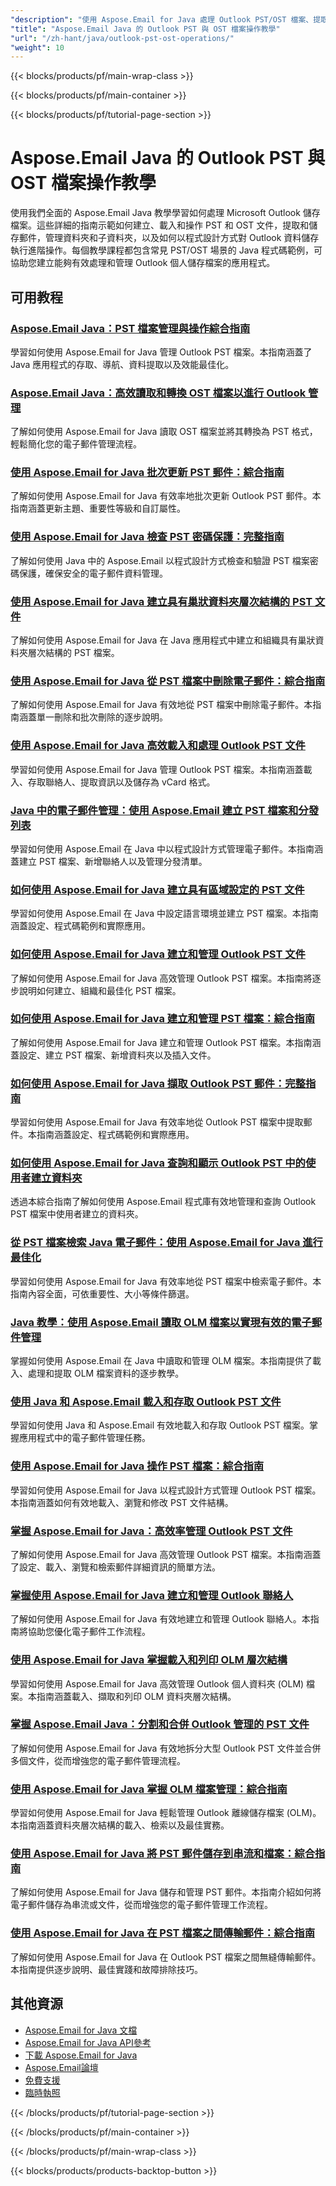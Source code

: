 ```yaml
---
"description": "使用 Aspose.Email for Java 處理 Outlook PST/OST 檔案、提取訊息和管理個人資料夾的逐步教學。"
"title": "Aspose.Email Java 的 Outlook PST 與 OST 檔案操作教學"
"url": "/zh-hant/java/outlook-pst-ost-operations/"
"weight": 10
---
```


{{< blocks/products/pf/main-wrap-class >}}

{{< blocks/products/pf/main-container >}}

{{< blocks/products/pf/tutorial-page-section >}}
# Aspose.Email Java 的 Outlook PST 與 OST 檔案操作教學

使用我們全面的 Aspose.Email Java 教學學習如何處理 Microsoft Outlook 儲存檔案。這些詳細的指南示範如何建立、載入和操作 PST 和 OST 文件，提取和儲存郵件，管理資料夾和子資料夾，以及如何以程式設計方式對 Outlook 資料儲存執行進階操作。每個教學課程都包含常見 PST/OST 場景的 Java 程式碼範例，可協助您建立能夠有效處理和管理 Outlook 個人儲存檔案的應用程式。

## 可用教程

### [Aspose.Email Java：PST 檔案管理與操作綜合指南](./aspose-email-java-pst-file-management/)
學習如何使用 Aspose.Email for Java 管理 Outlook PST 檔案。本指南涵蓋了 Java 應用程式的存取、導航、資料提取以及效能最佳化。

### [Aspose.Email Java：高效讀取和轉換 OST 檔案以進行 Outlook 管理](./aspose-email-java-read-convert-ost-files/)
了解如何使用 Aspose.Email for Java 讀取 OST 檔案並將其轉換為 PST 格式，輕鬆簡化您的電子郵件管理流程。

### [使用 Aspose.Email for Java 批次更新 PST 郵件：綜合指南](./aspose-email-java-bulk-update-pst-messages/)
了解如何使用 Aspose.Email for Java 有效率地批次更新 Outlook PST 郵件。本指南涵蓋更新主題、重要性等級和自訂屬性。

### [使用 Aspose.Email for Java 檢查 PST 密碼保護：完整指南](./check-pst-password-protection-aspose-email-java/)
了解如何使用 Java 中的 Aspose.Email 以程式設計方式檢查和驗證 PST 檔案密碼保護，確保安全的電子郵件資料管理。

### [使用 Aspose.Email for Java 建立具有巢狀資料夾層次結構的 PST 文件](./aspose-email-java-create-pst-folders-hierarchy/)
了解如何使用 Aspose.Email for Java 在 Java 應用程式中建立和組織具有巢狀資料夾層次結構的 PST 檔案。

### [使用 Aspose.Email for Java 從 PST 檔案中刪除電子郵件：綜合指南](./delete-emails-pst-aspose-java/)
了解如何使用 Aspose.Email for Java 有效地從 PST 檔案中刪除電子郵件。本指南涵蓋單一刪除和批次刪除的逐步說明。

### [使用 Aspose.Email for Java 高效載入和處理 Outlook PST 文件](./aspose-email-java-outlook-pst-processing/)
學習如何使用 Aspose.Email for Java 管理 Outlook PST 檔案。本指南涵蓋載入、存取聯絡人、提取資訊以及儲存為 vCard 格式。

### [Java 中的電子郵件管理：使用 Aspose.Email 建立 PST 檔案和分發列表](./email-management-java-aspose-pst-lists/)
學習如何使用 Aspose.Email 在 Java 中以程式設計方式管理電子郵件。本指南涵蓋建立 PST 檔案、新增聯絡人以及管理分發清單。

### [如何使用 Aspose.Email for Java 建立具有區域設定的 PST 文件](./aspose-email-java-set-locale-create-pst-files/)
學習如何使用 Aspose.Email 在 Java 中設定語言環境並建立 PST 檔案。本指南涵蓋設定、程式碼範例和實際應用。

### [如何使用 Aspose.Email for Java 建立和管理 Outlook PST 文件](./aspose-email-java-manage-pst-files/)
了解如何使用 Aspose.Email for Java 高效管理 Outlook PST 檔案。本指南將逐步說明如何建立、組織和最佳化 PST 檔案。

### [如何使用 Aspose.Email for Java 建立和管理 PST 檔案：綜合指南](./aspose-email-java-pst-management/)
了解如何使用 Aspose.Email for Java 建立和管理 Outlook PST 檔案。本指南涵蓋設定、建立 PST 檔案、新增資料夾以及插入文件。

### [如何使用 Aspose.Email for Java 擷取 Outlook PST 郵件：完整指南](./extract-outlook-pst-messages-aspose-email-java/)
學習如何使用 Aspose.Email for Java 有效率地從 Outlook PST 檔案中提取郵件。本指南涵蓋設定、程式碼範例和實際應用。

### [如何使用 Aspose.Email for Java 查詢和顯示 Outlook PST 中的使用者建立資料夾](./query-display-folders-outlook-pst-aspose-email-java/)
透過本綜合指南了解如何使用 Aspose.Email 程式庫有效地管理和查詢 Outlook PST 檔案中使用者建立的資料夾。

### [從 PST 檔案檢索 Java 電子郵件：使用 Aspose.Email for Java 進行最佳化](./optimize-java-email-retrieval-pst-aspose/)
學習如何使用 Aspose.Email for Java 有效率地從 PST 檔案中檢索電子郵件。本指南內容全面，可依重要性、大小等條件篩選。

### [Java 教學：使用 Aspose.Email 讀取 OLM 檔案以實現有效的電子郵件管理](./java-read-olm-files-aspose-email-guide/)
掌握如何使用 Aspose.Email 在 Java 中讀取和管理 OLM 檔案。本指南提供了載入、處理和提取 OLM 檔案資料的逐步教學。

### [使用 Java 和 Aspose.Email 載入和存取 Outlook PST 文件](./email-management-java-load-access-pst-files/)
學習如何使用 Java 和 Aspose.Email 有效地載入和存取 Outlook PST 檔案。掌握應用程式中的電子郵件管理任務。

### [使用 Aspose.Email for Java 操作 PST 檔案：綜合指南](./manipulate-pst-files-aspose-email-java/)
學習如何使用 Aspose.Email for Java 以程式設計方式管理 Outlook PST 檔案。本指南涵蓋如何有效地載入、瀏覽和修改 PST 文件結構。

### [掌握 Aspose.Email for Java：高效率管理 Outlook PST 文件](./aspose-email-java-manage-outlook-pst-files/)
了解如何使用 Aspose.Email for Java 高效管理 Outlook PST 檔案。本指南涵蓋了設定、載入、瀏覽和檢索郵件詳細資訊的簡單方法。

### [掌握使用 Aspose.Email for Java 建立和管理 Outlook 聯絡人](./outlook-contacts-aspose-email-java/)
了解如何使用 Aspose.Email for Java 有效地建立和管理 Outlook 聯絡人。本指南將協助您優化電子郵件工作流程。

### [使用 Aspose.Email for Java 掌握載入和列印 OLM 層次結構](./load-print-olm-hierarchy-aspose-email-java/)
學習如何使用 Aspose.Email for Java 高效管理 Outlook 個人資料夾 (OLM) 檔案。本指南涵蓋載入、擷取和列印 OLM 資料夾層次結構。

### [掌握 Aspose.Email Java：分割和合併 Outlook 管理的 PST 文件](./master-aspose-email-java-split-merge-pst-files/)
了解如何使用 Aspose.Email for Java 有效地拆分大型 Outlook PST 文件並合併多個文件，從而增強您的電子郵件管理流程。

### [使用 Aspose.Email for Java 掌握 OLM 檔案管理：綜合指南](./mastering-olm-file-management-aspose-email-java/)
學習如何使用 Aspose.Email for Java 輕鬆管理 Outlook 離線儲存檔案 (OLM)。本指南涵蓋資料夾層次結構的載入、檢索以及最佳實務。

### [使用 Aspose.Email for Java 將 PST 郵件儲存到串流和檔案：綜合指南](./save-pst-messages-aspose-email-java/)
了解如何使用 Aspose.Email for Java 儲存和管理 PST 郵件。本指南介紹如何將電子郵件儲存為串流或文件，從而增強您的電子郵件管理工作流程。

### [使用 Aspose.Email for Java 在 PST 檔案之間傳輸郵件：綜合指南](./transfer-messages-between-pst-files-using-aspose-email-for-java/)
了解如何使用 Aspose.Email for Java 在 Outlook PST 檔案之間無縫傳輸郵件。本指南提供逐步說明、最佳實踐和故障排除技巧。

## 其他資源

- [Aspose.Email for Java 文檔](https://docs.aspose.com/email/java/)
- [Aspose.Email for Java API參考](https://reference.aspose.com/email/java/)
- [下載 Aspose.Email for Java](https://releases.aspose.com/email/java/)
- [Aspose.Email論壇](https://forum.aspose.com/c/email)
- [免費支援](https://forum.aspose.com/)
- [臨時執照](https://purchase.aspose.com/temporary-license/)

{{< /blocks/products/pf/tutorial-page-section >}}

{{< /blocks/products/pf/main-container >}}

{{< /blocks/products/pf/main-wrap-class >}}

{{< blocks/products/products-backtop-button >}}